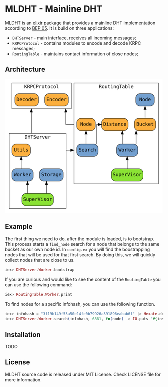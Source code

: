 # MLDHT - Mainline DHT

MLDHT is an [elixir](http://elixir-lang.org/) package that provides a mainline DHT implementation according to [BEP 05](http://www.bittorrent.org/beps/bep_0005.html). It is build on three applications:

  * `DHTServer` - main interface, receives all incoming messages;
  * `KRPCProtocol` - contains modules to encode and decode KRPC messages;
  * `RoutingTable` - maintains contact information of close nodes;

## Architecture

![Diagram of the architecture of MLDHT](assets/architecture/architecture.svg)

## Example

The first thing we need to do, after the module is loaded, is to bootstrap. This process starts a `find_node` search for a node that belongs to the same bucket as our own node id. In `config.ex` you will find the boostrapping nodes that will be used for that first search. By doing this, we will quickly collect nodes that are close to us.

```elixir
iex> DHTServer.Worker.bootstrap
```

If you are curious and would like to see the content of the `RoutingTable` you can use the following command:

```elixir
iex> RoutingTable.Worker.print
```

To find nodes for a specific infohash, you can use the following function.

```elixir
iex> infohash = "3f19b149f53a50e14fc0b79926a391896eabab6f" |> Hexate.decode ## Ubuntu 15.04
iex> DHTServer.Worker.search(infohash, 6881, fn(node) -> IO.puts "#{inspect node}" end)
```

## Installation

TODO

## License

MLDHT source code is released under MIT License.
Check LICENSE file for more information.